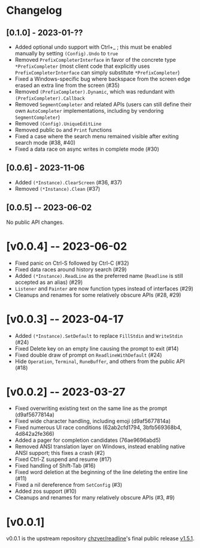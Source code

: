 # Changelog

## [0.1.0] - 2023-01-??

* Added optional undo support with Ctrl+_ ; this must be enabled manually by setting `(Config).Undo` to `true`
* Removed `PrefixCompleterInterface` in favor of the concrete type `*PrefixCompleter` (most client code that explicitly uses `PrefixCompleterInterface` can simply substitute `*PrefixCompleter`)
* Fixed a Windows-specific bug where backspace from the screen edge erased an extra line from the screen (#35)
* Removed `(PrefixCompleter).Dynamic`, which was redundant with `(PrefixCompleter).Callback`
* Removed `SegmentCompleter` and related APIs (users can still define their own `AutoCompleter` implementations, including by vendoring `SegmentCompleter`)
* Removed `(Config).UniqueEditLine`
* Removed public `Do` and `Print` functions
* Fixed a case where the search menu remained visible after exiting search mode (#38, #40)
* Fixed a data race on async writes in complete mode (#30)

## [0.0.6] - 2023-11-06

* Added `(*Instance).ClearScreen` (#36, #37)
* Removed `(*Instance).Clean` (#37)

## [0.0.5] -- 2023-06-02

No public API changes.

# [v0.0.4] -- 2023-06-02

* Fixed panic on Ctrl-S followed by Ctrl-C (#32)
* Fixed data races around history search (#29)
* Added `(*Instance).ReadLine` as the preferred name (`Readline` is still accepted as an alias) (#29)
* `Listener` and `Painter` are now function types instead of interfaces (#29)
* Cleanups and renames for some relatively obscure APIs (#28, #29)

# [v0.0.3] -- 2023-04-17

* Added `(*Instance).SetDefault` to replace `FillStdin` and `WriteStdin` (#24)
* Fixed Delete key on an empty line causing the prompt to exit (#14)
* Fixed double draw of prompt on `ReadlineWithDefault` (#24)
* Hide `Operation`, `Terminal`, `RuneBuffer`, and others from the public API (#18)

# [v0.0.2] -- 2023-03-27

* Fixed overwriting existing text on the same line as the prompt (d9af5677814a)
* Fixed wide character handling, including emoji (d9af5677814a)
* Fixed numerous UI race conditions (62ab2cfd1794, 3bfb569368b4, 4d842a2fe366)
* Added a pager for completion candidates (76ae9696abd5)
* Removed ANSI translation layer on Windows, instead enabling native ANSI support; this fixes a crash (#2)
* Fixed Ctrl-Z suspend and resume (#17)
* Fixed handling of Shift-Tab (#16)
* Fixed word deletion at the beginning of the line deleting the entire line (#11)
* Fixed a nil dereference from `SetConfig` (#3)
* Added zos support (#10)
* Cleanups and renames for many relatively obscure APIs (#3, #9)

# [v0.0.1]

v0.0.1 is the upstream repository [chzyer/readline](https://github.com/chzyer/readline/)'s final public release [v1.5.1](https://github.com/chzyer/readline/releases/tag/v1.5.1).
